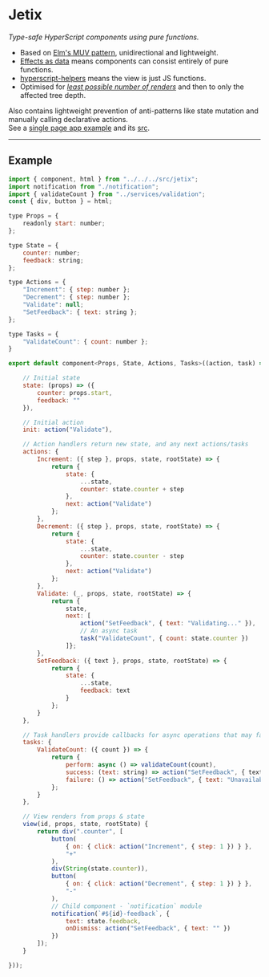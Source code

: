
# Jetix

*Type-safe HyperScript components using pure functions.*

- Based on [Elm's MUV pattern](https://guide.elm-lang.org/architecture/), unidirectional and lightweight.
- [Effects as data](https://www.youtube.com/watch?v=6EdXaWfoslc) means components can consist entirely of pure functions.
- [hyperscript-helpers](https://github.com/ohanhi/hyperscript-helpers) means the view is just JS functions.
- Optimised for [*least possible number of renders*](https://github.com/robCrawford/jetix/blob/master/test/jetixSpec.ts) and then to only the affected tree depth.  

Also contains lightweight prevention of anti-patterns like state mutation and manually calling declarative actions.  
See a [single page app example](http://robcrawford.github.io/demos/jetix/?debug) and its [src](https://github.com/robCrawford/jetix/tree/master/example).  

------------------------

## Example

```JavaScript
import { component, html } from "../../../src/jetix";
import notification from "./notification";
import { validateCount } from "../services/validation";
const { div, button } = html;

type Props = {
    readonly start: number;
};

type State = {
    counter: number;
    feedback: string;
};

type Actions = {
    "Increment": { step: number };
    "Decrement": { step: number };
    "Validate": null;
    "SetFeedback": { text: string };
};

type Tasks = {
    "ValidateCount": { count: number };
}

export default component<Props, State, Actions, Tasks>((action, task) => ({

    // Initial state
    state: (props) => ({
        counter: props.start,
        feedback: ""
    }),

    // Initial action
    init: action("Validate"),

    // Action handlers return new state, and any next actions/tasks
    actions: {
        Increment: ({ step }, props, state, rootState) => {
            return {
                state: {
                    ...state,
                    counter: state.counter + step
                },
                next: action("Validate")
            };
        },
        Decrement: ({ step }, props, state, rootState) => {
            return {
                state: {
                    ...state,
                    counter: state.counter - step
                },
                next: action("Validate")
            };
        },
        Validate: (_, props, state, rootState) => {
            return {
                state,
                next: [
                    action("SetFeedback", { text: "Validating..." }),
                    // An async task
                    task("ValidateCount", { count: state.counter })
                ]};
        },
        SetFeedback: ({ text }, props, state, rootState) => {
            return {
                state: {
                    ...state,
                    feedback: text
                }
            };
        }
    },

    // Task handlers provide callbacks for async operations that may fail
    tasks: {
        ValidateCount: ({ count }) => {
            return {
                perform: async () => validateCount(count),
                success: (text: string) => action("SetFeedback", { text }),
                failure: () => action("SetFeedback", { text: "Unavailable" })
            };
        }
    },

    // View renders from props & state
    view(id, props, state, rootState) {
        return div(".counter", [
            button(
                { on: { click: action("Increment", { step: 1 }) } },
                "+"
            ),
            div(String(state.counter)),
            button(
                { on: { click: action("Decrement", { step: 1 }) } },
                "-"
            ),
            // Child component - `notification` module
            notification(`#${id}-feedback`, {
                text: state.feedback,
                onDismiss: action("SetFeedback", { text: "" })
            })
        ]);
    }

}));
```
